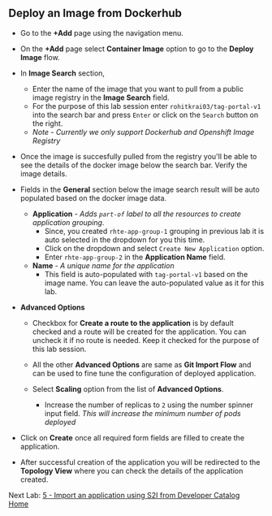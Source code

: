 ## Deploy an Image from Dockerhub

- Go to the **+Add** page using the navigation menu.

- On the **+Add** page select **Container Image** option to go to the **Deploy Image** flow.

- In **Image Search** section,
  - Enter the name of the image that you want to pull from a public image registry in the **Image Search** field.
  - For the purpose of this lab session enter `rohitkrai03/tag-portal-v1` into the search bar and press `Enter` or click on the `Search` button on the right.
  - *Note - Currently we only support Dockerhub and Openshift Image Registry*

- Once the image is succesfully pulled from the registry you'll be able to see the details of the docker image below the search bar. Verify the image details.

- Fields in the **General** section below the image search result will be auto populated based on the docker image data.
  - **Application** - *Adds `part-of` label to all the resources to create application grouping*.
      - Since, you created `rhte-app-group-1` grouping in previous lab it is auto selected in the dropdown for you this time.
      - Click on the dropdown and select `Create New Application` option.
      - Enter `rhte-app-group-2` in the **Application Name** field.
  - **Name** - *A unique name for the application*
    - This field is auto-populated with `tag-portal-v1` based on the image name. You can leave the auto-populated value as it for this lab. 

- **Advanced Options** 
  - Checkbox for **Create a route to the application** is by default checked and a route will be created for the application. You can uncheck it if no route is needed. Keep it checked for the purpose of this lab session.

  - All the other **Advanced Options** are same as **Git Import Flow** and can be used to fine tune the configuration of deployed application.
    
  - Select **Scaling** option from the list of **Advanced Options**.
    - Increase the number of replicas to `2` using the number spinner input field. *This will increase the minimum number of pods deployed*

- Click on **Create** once all required form fields are filled to create the application.
- After successful creation of the application you will be redirected to the **Topology View** where you can check the details of the application created.


Next Lab: [5 - Import an application using S2I from Developer Catalog](./s2i.md)<br>
[Home](./README.md)
